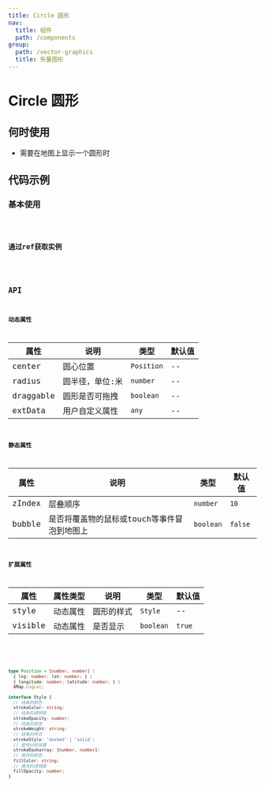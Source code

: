 ```yaml
---
title: Circle 圆形
nav:
  title: 组件
  path: /components
group:
  path: /vector-graphics
  title: 矢量图形
---
```


# Circle 圆形

## 何时使用

- 需要在地图上显示一个圆形时

## 代码示例

### 基本使用

<code src="./demo/demo-01.tsx" />

### 通过ref获取实例

<code src="./demo/demo-02.tsx" />

## API

### 动态属性

| 属性 |说明|类型|默认值|
|-----|----|----|----|
|center| 圆心位置 | `Position` | -- |
|radius| 圆半径，单位:米 | `number` | -- |
|draggable| 圆形是否可拖拽 | `boolean` | -- |
|extData| 用户自定义属性 | `any` | -- |

### 静态属性

| 属性 |说明|类型|默认值|
|-----|----|----|----|
|zIndex| 层叠顺序 | `number` | `10` |
|bubble| 是否将覆盖物的鼠标或touch等事件冒泡到地图上 | `boolean` | `false` |

### 扩展属性

| 属性 |属性类型 |说明|类型|默认值|
|-----|----|----|----|----|
|style| 动态属性 |圆形的样式 | `Style` | -- |
|visible| 动态属性 |是否显示 | `boolean` | `true` |

<br />

```ts
type Position = [number, number] | 
  { lng: number; lat: number; } | 
  { longitude: number; latitude: number; } |
  AMap.LngLat;

interface Style { 
  // 线条的颜色
  strokeColor: string; 
  // 线条的透明度
  strokeOpacity: number; 
  // 线条的宽度
  strokeWeight: string;  
  // 线条的样式
  strokeStyle: 'dashed' | 'solid';
  // 虚线分段设置
  strokeDasharray: [number, number]; 
  // 填充的颜色
  fillColor: string;
  // 填充的透明度
  fillOpacity: number;
}
```

